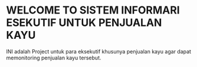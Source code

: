 # WELCOME TO SISTEM INFORMARI ESEKUTIF UNTUK PENJUALAN KAYU

INI adalah Project untuk para eksekutif khusunya penjualan kayu agar dapat memonitoring penjualan kayu tersebut.


